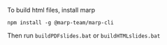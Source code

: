 
To build html files, install marp
```
npm install -g @marp-team/marp-cli
```
Then run `buildPDFslides.bat` or `buildHTMLslides.bat`
